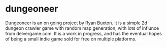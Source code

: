 # dungeoneer
Dungeoneer is an on going project by Ryan Buxton. It is a simple 2d dungeon crawler game with random map generation, with lots of influnce from delvergame.com. It is a work in progress, and has the eventual hopes of being a small indie game sold for free on multiple platforms.
